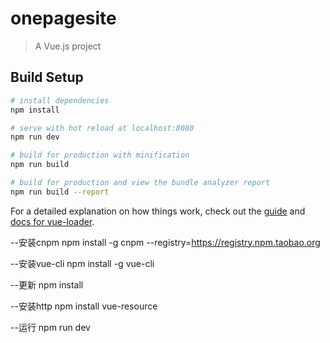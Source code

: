 # onepagesite

> A Vue.js project

## Build Setup

``` bash
# install dependencies
npm install

# serve with hot reload at localhost:8080
npm run dev

# build for production with minification
npm run build

# build for production and view the bundle analyzer report
npm run build --report
```

For a detailed explanation on how things work, check out the [guide](http://vuejs-templates.github.io/webpack/) and [docs for vue-loader](http://vuejs.github.io/vue-loader).

--安装cnpm
npm install -g cnpm --registry=https://registry.npm.taobao.org

--安装vue-cli
npm install -g vue-cli

--更新
npm install

--安装http
npm install vue-resource


--运行
npm run dev